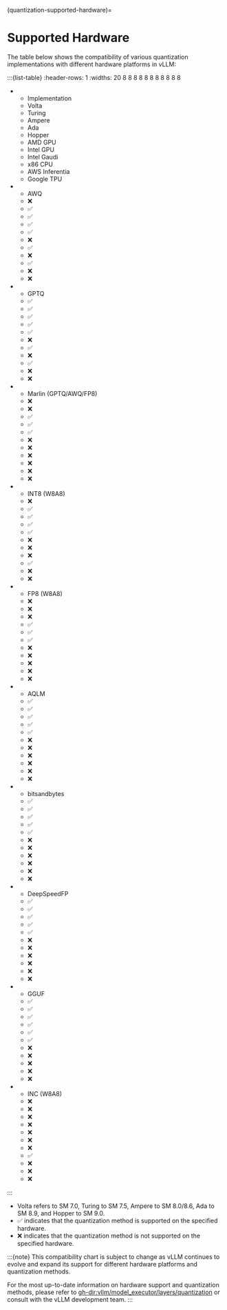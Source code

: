 (quantization-supported-hardware)=

# Supported Hardware

The table below shows the compatibility of various quantization implementations with different hardware platforms in vLLM:

:::{list-table}
:header-rows: 1
:widths: 20 8 8 8 8 8 8 8 8 8 8 8

- * Implementation
  * Volta
  * Turing
  * Ampere
  * Ada
  * Hopper
  * AMD GPU
  * Intel GPU
  * Intel Gaudi
  * x86 CPU
  * AWS Inferentia
  * Google TPU
- * AWQ
  * ❌
  * ✅︎
  * ✅︎
  * ✅︎
  * ✅︎
  * ❌
  * ✅︎
  * ❌
  * ✅︎
  * ❌
  * ❌
- * GPTQ
  * ✅︎
  * ✅︎
  * ✅︎
  * ✅︎
  * ✅︎
  * ❌
  * ✅︎
  * ❌
  * ✅︎
  * ❌
  * ❌
- * Marlin (GPTQ/AWQ/FP8)
  * ❌
  * ❌
  * ✅︎
  * ✅︎
  * ✅︎
  * ❌
  * ❌
  * ❌
  * ❌
  * ❌
  * ❌
- * INT8 (W8A8)
  * ❌
  * ✅︎
  * ✅︎
  * ✅︎
  * ✅︎
  * ❌
  * ❌
  * ❌
  * ✅︎
  * ❌
  * ❌
- * FP8 (W8A8)
  * ❌
  * ❌
  * ❌
  * ✅︎
  * ✅︎
  * ✅︎
  * ❌
  * ❌
  * ❌
  * ❌
  * ❌
- * AQLM
  * ✅︎
  * ✅︎
  * ✅︎
  * ✅︎
  * ✅︎
  * ❌
  * ❌
  * ❌
  * ❌
  * ❌
  * ❌
- * bitsandbytes
  * ✅︎
  * ✅︎
  * ✅︎
  * ✅︎
  * ✅︎
  * ❌
  * ❌
  * ❌
  * ❌
  * ❌
  * ❌
- * DeepSpeedFP
  * ✅︎
  * ✅︎
  * ✅︎
  * ✅︎
  * ✅︎
  * ❌
  * ❌
  * ❌
  * ❌
  * ❌
  * ❌
- * GGUF
  * ✅︎
  * ✅︎
  * ✅︎
  * ✅︎
  * ✅︎
  * ✅︎
  * ❌
  * ❌
  * ❌
  * ❌
  * ❌
- * INC (W8A8)
  * ❌
  * ❌
  * ❌
  * ❌
  * ❌
  * ❌
  * ❌
  * ✅︎
  * ❌
  * ❌
  * ❌

:::

- Volta refers to SM 7.0, Turing to SM 7.5, Ampere to SM 8.0/8.6, Ada to SM 8.9, and Hopper to SM 9.0.
- ✅︎ indicates that the quantization method is supported on the specified hardware.
- ❌ indicates that the quantization method is not supported on the specified hardware.

:::{note}
This compatibility chart is subject to change as vLLM continues to evolve and expand its support for different hardware platforms and quantization methods.

For the most up-to-date information on hardware support and quantization methods, please refer to <gh-dir:vllm/model_executor/layers/quantization> or consult with the vLLM development team.
:::
